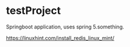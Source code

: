 # testProject

Springboot application, uses spring 5.something. 

https://linuxhint.com/install_redis_linux_mint/